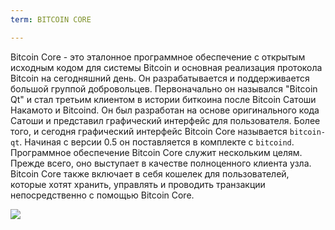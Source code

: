 ```yaml
---
term: BITCOIN CORE

---
```

Bitcoin Core - это эталонное программное обеспечение с открытым исходным кодом для системы Bitcoin и основная реализация протокола Bitcoin на сегодняшний день. Он разрабатывается и поддерживается большой группой добровольцев. Первоначально он назывался "Bitcoin Qt" и стал третьим клиентом в истории биткоина после Bitcoin Сатоши Накамото и Bitcoind. Он был разработан на основе оригинального кода Сатоши и представил графический интерфейс для пользователя. Более того, и сегодня графический интерфейс Bitcoin Core называется `bitcoin-qt`. Начиная с версии 0.5 он поставляется в комплекте с `bitcoind`. Программное обеспечение Bitcoin Core служит нескольким целям. Прежде всего, оно выступает в качестве полноценного клиента узла. Bitcoin Core также включает в себя кошелек для пользователей, которые хотят хранить, управлять и проводить транзакции непосредственно с помощью Bitcoin Core.

![](../../dictionnaire/assets/42.webp)